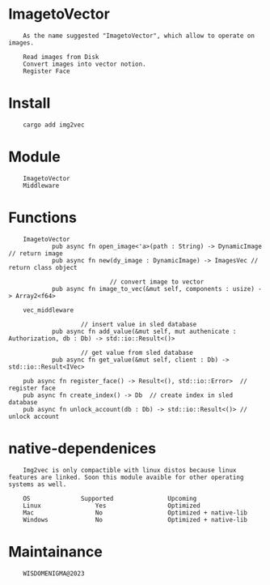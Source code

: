 # ImagetoVector 

        As the name suggested "ImagetoVector", which allow to operate on images. 

        Read images from Disk
        Convert images into vector notion.
        Register Face


# Install

        cargo add img2vec



# Module 

        ImagetoVector
        Middleware

# Functions

        ImagetoVector 
                pub async fn open_image<'a>(path : String) -> DynamicImage // return image
                pub async fn new(dy_image : DynamicImage) -> ImagesVec // return class object
                
                                // convert image to vector
                pub async fn image_to_vec(&mut self, components : usize) -> Array2<f64> 

        vec_middleware

                        // insert value in sled database
                pub async fn add_value(&mut self, mut authenicate : Authorization, db : Db) -> std::io::Result<()> 

                        // get value from sled database
                pub async fn get_value(&mut self, client : Db) -> std::io::Result<IVec>

        pub async fn register_face() -> Result<(), std::io::Error>  // register face
        pub async fn create_index() -> Db  // create index in sled database 
        pub async fn unlock_account(db : Db) -> std::io::Result<()> // unlock account


# native-dependenices 

        Img2vec is only compactible with linux distos because linux features are linked. Soon this module avaible for other operating systems as well. 

        OS              Supported               Upcoming
        Linux               Yes                 Optimized
        Mac                 No                  Optimized + native-lib
        Windows             No                  Optimized + native-lib

# Maintainance 

        WISDOMENIGMA@2023
